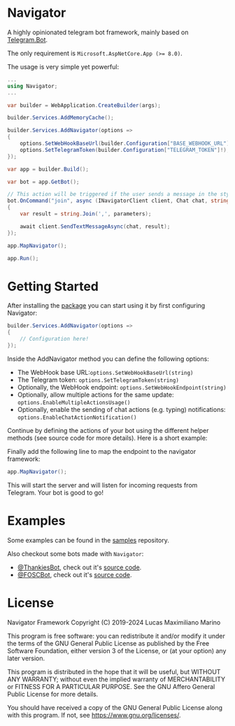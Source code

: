 # Navigator

A highly opinionated telegram bot framework, mainly based on [Telegram.Bot](https://github.com/TelegramBots/Telegram.Bot).

The only requirement is `Microsoft.AspNetCore.App (>= 8.0)`.

The usage is very simple yet powerful:

```csharp
...
using Navigator;
... 

var builder = WebApplication.CreateBuilder(args);

builder.Services.AddMemoryCache();

builder.Services.AddNavigator(options =>
{
    options.SetWebHookBaseUrl(builder.Configuration["BASE_WEBHOOK_URL"]!);
    options.SetTelegramToken(builder.Configuration["TELEGRAM_TOKEN"]!);
});

var app = builder.Build();

var bot = app.GetBot();

// This action will be triggered if the user sends a message in the style of `/join <text> <text>`.
bot.OnCommand("join", async (INavigatorClient client, Chat chat, string[] parameters) =>
{
    var result = string.Join(',', parameters);

    await client.SendTextMessageAsync(chat, result);
});

app.MapNavigator();

app.Run();
```

# Getting Started

After installing the [package](https://www.nuget.org/packages/Navigator/) you can start using it by first configuring Navigator:

```csharp
builder.Services.AddNavigator(options =>
{
    // Configuration here!
});
```

Inside the AddNavigator method you can define the following options:

- The WebHook base URL:`options.SetWebHookBaseUrl(string)`
- The Telegram token: `options.SetTelegramToken(string)`
- Optionally, the WebHook endpoint: `options.SetWebHookEndpoint(string)`
- Optionally, allow multiple actions for the same update: `options.EnableMultipleActionsUsage()`
- Optionally, enable the sending of chat actions (e.g. typing) notifications: `options.EnableChatActionNotification()`

Continue by defining the actions of your bot using the different helper methods (see source code for more details). Here is a short example:

Finally add the following line to map the endpoint to the navigator framework:

```csharp
app.MapNavigator();
```

This will start the server and will listen for incoming requests from Telegram. Your bot is good to go!

# Examples

Some examples can be found in the [samples](https://github.com/navigatorframework/navigator/src/) repository.

Also checkout some bots made with `Navigator`:

- [@ThankiesBot](https://t.me/thankiesbot), check out it's [source code](https://github.com/elementh/thankies).
- [@FOSCBot](https://t.me/foscbot), check out it's [source code](https://github.com/elementh/foscbot).

# License

Navigator Framework
Copyright (C) 2019-2024 Lucas Maximiliano Marino

This program is free software: you can redistribute it and/or modify
it under the terms of the GNU General Public License as published
by the Free Software Foundation, either version 3 of the License, or
(at your option) any later version.

This program is distributed in the hope that it will be useful,
but WITHOUT ANY WARRANTY; without even the implied warranty of
MERCHANTABILITY or FITNESS FOR A PARTICULAR PURPOSE. See the
GNU Affero General Public License for more details.

You should have received a copy of the GNU General Public License
along with this program. If not, see <https://www.gnu.org/licenses/>.